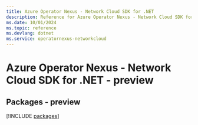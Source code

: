 ```yaml
---
title: Azure Operator Nexus - Network Cloud SDK for .NET
description: Reference for Azure Operator Nexus - Network Cloud SDK for .NET
ms.date: 10/01/2024
ms.topic: reference
ms.devlang: dotnet
ms.service: operatornexus-networkcloud
---
```

# Azure Operator Nexus - Network Cloud SDK for .NET - preview
## Packages - preview
[!INCLUDE [packages](operator-nexus---network-cloud-index.md)]